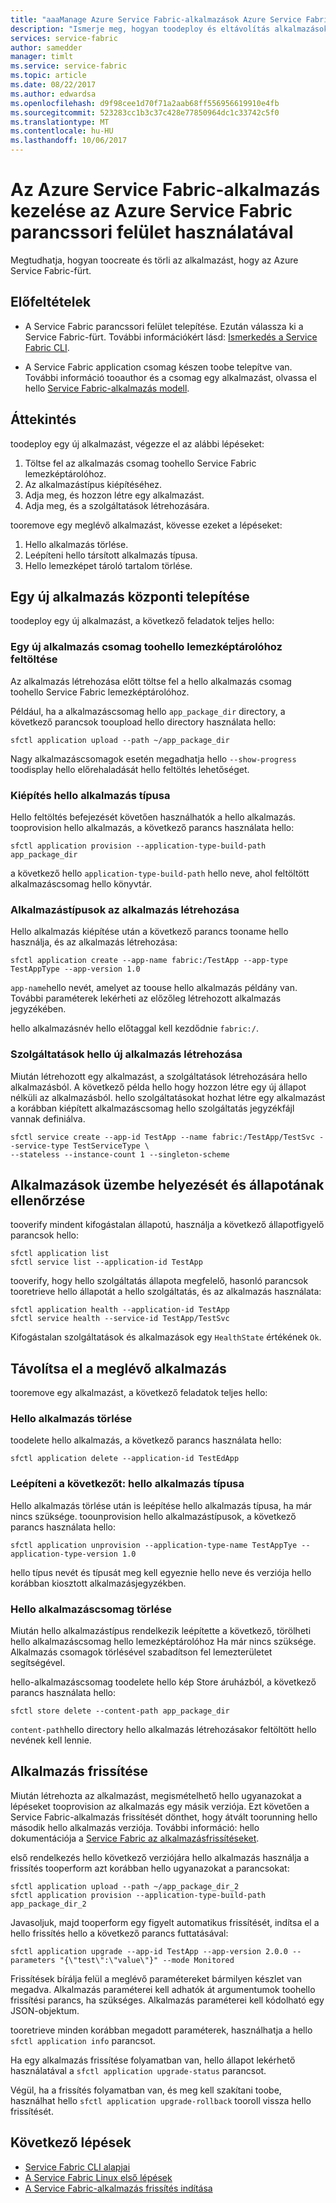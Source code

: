 ```yaml
---
title: "aaaManage Azure Service Fabric-alkalmazások Azure Service Fabric parancssori felület használatával"
description: "Ismerje meg, hogyan toodeploy és eltávolítás alkalmazások az Azure Service Fabric fürt Azure Service Fabric parancssori felület használatával"
services: service-fabric
author: samedder
manager: timlt
ms.service: service-fabric
ms.topic: article
ms.date: 08/22/2017
ms.author: edwardsa
ms.openlocfilehash: d9f98cee1d70f71a2aab68ff556956619910e4fb
ms.sourcegitcommit: 523283cc1b3c37c428e77850964dc1c33742c5f0
ms.translationtype: MT
ms.contentlocale: hu-HU
ms.lasthandoff: 10/06/2017
---
```

# <a name="manage-an-azure-service-fabric-application-by-using-azure-service-fabric-cli"></a>Az Azure Service Fabric-alkalmazás kezelése az Azure Service Fabric parancssori felület használatával

Megtudhatja, hogyan toocreate és törli az alkalmazást, hogy az Azure Service Fabric-fürt.

## <a name="prerequisites"></a>Előfeltételek

* A Service Fabric parancssori felület telepítése. Ezután válassza ki a Service Fabric-fürt. További információkért lásd: [Ismerkedés a Service Fabric CLI](service-fabric-cli.md).

* A Service Fabric application csomag készen toobe telepítve van. További információ tooauthor és a csomag egy alkalmazást, olvassa el hello [Service Fabric-alkalmazás modell](service-fabric-application-model.md).

## <a name="overview"></a>Áttekintés

toodeploy egy új alkalmazást, végezze el az alábbi lépéseket:

1. Töltse fel az alkalmazás csomag toohello Service Fabric lemezképtárolóhoz.
2. Az alkalmazástípus kiépítéséhez.
3. Adja meg, és hozzon létre egy alkalmazást.
4. Adja meg, és a szolgáltatások létrehozására.

tooremove egy meglévő alkalmazást, kövesse ezeket a lépéseket:

1. Hello alkalmazás törlése.
2. Leépíteni hello társított alkalmazás típusa.
3. Hello lemezképet tároló tartalom törlése.

## <a name="deploy-a-new-application"></a>Egy új alkalmazás központi telepítése

toodeploy egy új alkalmazást, a következő feladatok teljes hello:

### <a name="upload-a-new-application-package-toohello-image-store"></a>Egy új alkalmazás csomag toohello lemezképtárolóhoz feltöltése

Az alkalmazás létrehozása előtt töltse fel a hello alkalmazás csomag toohello Service Fabric lemezképtárolóhoz.

Például, ha a alkalmazáscsomag hello `app_package_dir` directory, a következő parancsok tooupload hello directory használata hello:

```azurecli
sfctl application upload --path ~/app_package_dir
```

Nagy alkalmazáscsomagok esetén megadhatja hello `--show-progress` toodisplay hello előrehaladását hello feltöltés lehetőséget.

### <a name="provision-hello-application-type"></a>Kiépítés hello alkalmazás típusa

Hello feltöltés befejezését követően használhatók a hello alkalmazás. tooprovision hello alkalmazás, a következő parancs használata hello:

```azurecli
sfctl application provision --application-type-build-path app_package_dir
```

a következő hello `application-type-build-path` hello neve, ahol feltöltött alkalmazáscsomag hello könyvtár.

### <a name="create-an-application-from-an-application-type"></a>Alkalmazástípusok az alkalmazás létrehozása

Hello alkalmazás kiépítése után a következő parancs tooname hello használja, és az alkalmazás létrehozása:

```azurecli
sfctl application create --app-name fabric:/TestApp --app-type TestAppType --app-version 1.0
```

`app-name`hello nevét, amelyet az toouse hello alkalmazás példány van. További paraméterek lekérheti az előzőleg létrehozott alkalmazás jegyzékében.

hello alkalmazásnév hello előtaggal kell kezdődnie `fabric:/`.

### <a name="create-services-for-hello-new-application"></a>Szolgáltatások hello új alkalmazás létrehozása

Miután létrehozott egy alkalmazást, a szolgáltatások létrehozására hello alkalmazásból. A következő példa hello hogy hozzon létre egy új állapot nélküli az alkalmazásból. hello szolgáltatásokat hozhat létre egy alkalmazást a korábban kiépített alkalmazáscsomag hello szolgáltatás jegyzékfájl vannak definiálva.

```azurecli
sfctl service create --app-id TestApp --name fabric:/TestApp/TestSvc --service-type TestServiceType \
--stateless --instance-count 1 --singleton-scheme
```

## <a name="verify-application-deployment-and-health"></a>Alkalmazások üzembe helyezését és állapotának ellenőrzése

tooverify mindent kifogástalan állapotú, használja a következő állapotfigyelő parancsok hello:

```azurecli
sfctl application list
sfctl service list --application-id TestApp
```

tooverify, hogy hello szolgáltatás állapota megfelelő, hasonló parancsok tooretrieve hello állapotát a hello szolgáltatás, és az alkalmazás használata:

```azurecli
sfctl application health --application-id TestApp
sfctl service health --service-id TestApp/TestSvc
```

Kifogástalan szolgáltatások és alkalmazások egy `HealthState` értékének `Ok`.

## <a name="remove-an-existing-application"></a>Távolítsa el a meglévő alkalmazás

tooremove egy alkalmazást, a következő feladatok teljes hello:

### <a name="delete-hello-application"></a>Hello alkalmazás törlése

toodelete hello alkalmazás, a következő parancs használata hello:

```azurecli
sfctl application delete --application-id TestEdApp
```

### <a name="unprovision-hello-application-type"></a>Leépíteni a következőt: hello alkalmazás típusa

Hello alkalmazás törlése után is leépítése hello alkalmazás típusa, ha már nincs szüksége. toounprovision hello alkalmazástípusok, a következő parancs használata hello:

```azurecli
sfctl application unprovision --application-type-name TestAppTye --application-type-version 1.0
```

hello típus nevét és típusát meg kell egyeznie hello neve és verziója hello korábban kiosztott alkalmazásjegyzékben.

### <a name="delete-hello-application-package"></a>Hello alkalmazáscsomag törlése

Miután hello alkalmazástípus rendelkezik leépítette a következő, törölheti hello alkalmazáscsomag hello lemezképtárolóhoz Ha már nincs szüksége. Alkalmazás csomagok törlésével szabadítson fel lemezterületet segítségével. 

hello-alkalmazáscsomag toodelete hello kép Store áruházból, a következő parancs használata hello:

```azurecli
sfctl store delete --content-path app_package_dir
```

`content-path`hello directory hello alkalmazás létrehozásakor feltöltött hello nevének kell lennie.

## <a name="upgrade-application"></a>Alkalmazás frissítése

Miután létrehozta az alkalmazást, megismételhető hello ugyanazokat a lépéseket tooprovision az alkalmazás egy másik verziója. Ezt követően a Service Fabric-alkalmazás frissítését dönthet, hogy átvált toorunning hello második hello alkalmazás verziója. További információ: hello dokumentációja a [Service Fabric az alkalmazásfrissítéseket](service-fabric-application-upgrade.md).

első rendelkezés hello következő verziójára hello alkalmazás használja a frissítés tooperform azt korábban hello ugyanazokat a parancsokat:

```azurecli
sfctl application upload --path ~/app_package_dir_2
sfctl application provision --application-type-build-path app_package_dir_2
```

Javasoljuk, majd tooperform egy figyelt automatikus frissítését, indítsa el a hello frissítés hello a következő parancs futtatásával:

```azurecli
sfctl application upgrade --app-id TestApp --app-version 2.0.0 --parameters "{\"test\":\"value\"}" --mode Monitored
```

Frissítések bírálja felül a meglévő paramétereket bármilyen készlet van megadva. Alkalmazás paraméterei kell adhatók át argumentumok toohello frissítési parancs, ha szükséges. Alkalmazás paraméterei kell kódolható egy JSON-objektum.

tooretrieve minden korábban megadott paraméterek, használhatja a hello `sfctl application info` parancsot.

Ha egy alkalmazás frissítése folyamatban van, hello állapot lekérhető használatával a `sfctl application upgrade-status` parancsot.

Végül, ha a frissítés folyamatban van, és meg kell szakítani toobe, használhat hello `sfctl application upgrade-rollback` tooroll vissza hello frissítését.

## <a name="next-steps"></a>Következő lépések

* [Service Fabric CLI alapjai](service-fabric-cli.md)
* [A Service Fabric Linux első lépések](service-fabric-get-started-linux.md)
* [A Service Fabric-alkalmazás frissítés indítása](service-fabric-application-upgrade.md)
